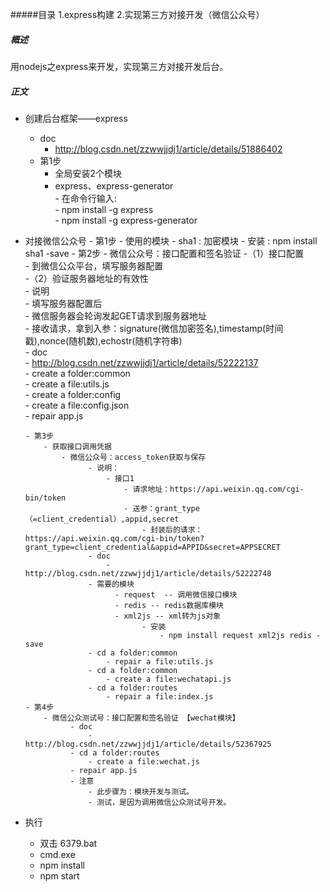 #####目录
1.express构建
2.实现第三方对接开发（微信公众号）

##### 概述
用nodejs之express来开发，实现第三方对接开发后台。

##### 正文   

- 创建后台框架——express
    - doc
        - http://blog.csdn.net/zzwwjjdj1/article/details/51886402
    - 第1步
        - 全局安装2个模块
        - express、express-generator   
              - 在命令行输入:   
              - npm install -g express   
              - npm install -g express-generator
- 对接微信公众号
      - 第1步
          - 使用的模块
          - sha1 : 加密模块
          - 安装 : npm install sha1 -save
      - 第2步
          - 微信公众号：接口配置和签名验证
                -（1）接口配置   
                      - 到微信公众平台，填写服务器配置   
                -（2）验证服务器地址的有效性   
                      - 说明   
                          - 填写服务器配置后   
                                - 微信服务器会轮询发起GET请求到服务器地址   
                                    - 接收请求，拿到入参：signature(微信加密签名),timestamp(时间戳),nonce(随机数),echostr(随机字符串)   
                      - doc   
                          - http://blog.csdn.net/zzwwjjdj1/article/details/52222137   
                      - create a folder:common   
                          - create a file:utils.js   
                      - create a folder:config   
                          - create a file:config.json   
                      - repair app.js   
                      
      - 第3步
          - 获取接口调用凭据
              - 微信公众号：access_token获取与保存   
                    - 说明：
                        - 接口1
                            - 请求地址：https://api.weixin.qq.com/cgi-bin/token
                            - 送参：grant_type（=client_credential）,appid,secret
                                - 封装后的请求：https://api.weixin.qq.com/cgi-bin/token?grant_type=client_credential&appid=APPID&secret=APPSECRET
                    - doc
                        -http://blog.csdn.net/zzwwjjdj1/article/details/52222748
                    - 需要的模块
                          - request  -- 调用微信接口模块
                          - redis -- redis数据库模块
                          - xml2js -- xml转为js对象
                                - 安装
                                    - npm install request xml2js redis -save
                    - cd a folder:common
                        - repair a file:utils.js
                    - cd a folder:common
                        - create a file:wechatapi.js
                    - cd a folder:routes
                        - repair a file:index.js
      - 第4步
          - 微信公众测试号：接口配置和签名验证 【wechat模块】
                - doc
                    - http://blog.csdn.net/zzwwjjdj1/article/details/52367925
                - cd a folder:routes
                    - create a file:wechat.js
                - repair app.js
                - 注意
                    - 此步骤为：模块开发与测试。
                    - 测试，是因为调用微信公众测试号开发。

- 执行
   - 双击 6379.bat
   - cmd.exe
   - npm install
   - npm start
